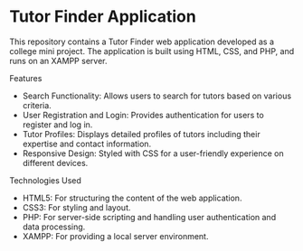 # Tutor Finder Application

This repository contains a Tutor Finder web application developed as a college mini project. The application is built using HTML, CSS, and PHP, and runs on an XAMPP server.

Features
* Search Functionality: Allows users to search for tutors based on various criteria.
* User Registration and Login: Provides authentication for users to register and log in.
* Tutor Profiles: Displays detailed profiles of tutors including their expertise and contact information.
* Responsive Design: Styled with CSS for a user-friendly experience on different devices.

Technologies Used
* HTML5: For structuring the content of the web application.
* CSS3: For styling and layout.
* PHP: For server-side scripting and handling user authentication and data processing.
* XAMPP: For providing a local server environment.

